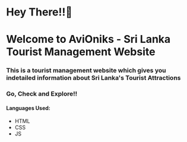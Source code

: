 <h1>Hey There!!🌝</h1>
<h1>Welcome to AviOniks - Sri Lanka Tourist Management Website</h1>
<h3>This is a tourist management website which gives you indetailed information about Sri Lanka's Tourist Attractions</h3>
<h3>Go, Check and Explore!!</h3>

<h4>Languages Used:</h4>
<ul>
  <li>HTML</li>

  <li>CSS</li>
  <li>JS</li>



</ul>
